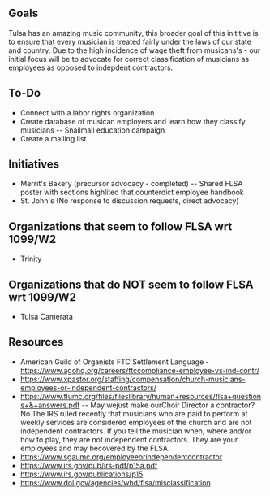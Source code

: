 ## Goals
Tulsa has an amazing music community, this broader goal of this inititive is to ensure that every musician is treated fairly under the laws of our state and country. Due to the high incidence of wage theft from musicans's  - our initial focus will be to advocate for correct classification of musicians as employees as opposed to indepdent contractors. 

## To-Do 
- Connect with a labor rights organization 
- Create database of musican employers and learn how they classify musicians 
-- Snailmail education campaign
- Create a mailing list 

## Initiatives
- Merrit's Bakery (precursor advocacy - completed)
-- Shared FLSA poster with sections highlited that counterdict employee handbook
- St. John's (No response to discussion requests, direct advocacy) 

## Organizations that seem to follow FLSA wrt 1099/W2
- Trinity 
 
## Organizations that do NOT seem to follow FLSA wrt 1099/W2
- Tulsa Camerata

## Resources 
- American Guild of Organists FTC Settlement Language - https://www.agohq.org/careers/ftccompliance-employee-vs-ind-contr/
- https://www.xpastor.org/staffing/compensation/church-musicians-employees-or-independent-contractors/
- https://www.flumc.org/files/fileslibrary/human+resources/flsa+questions+&+answers.pdf
-- May wejust make ourChoir Director a contractor?No.The IRS ruled recently that musicians who are paid to perform at weekly services are considered employees of the church and are not independent contractors.  If you tell the musician when, where and/or how to play, they are not independent contractors.  They are your employees and may becovered by the FLSA.
- https://www.sgaumc.org/employeeorindependentcontractor
- https://www.irs.gov/pub/irs-pdf/p15a.pdf
- https://www.irs.gov/publications/p15
- https://www.dol.gov/agencies/whd/flsa/misclassification
